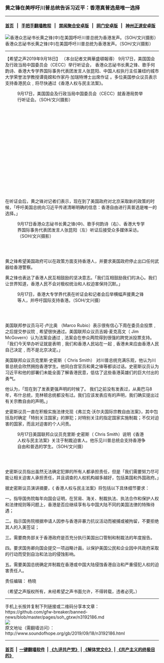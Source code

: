 ### 黄之锋在美呼吁川普总统告诉习近平：香港真普选是唯一选择
------------------------

#### [首页](https://github.com/gfw-breaker/banned-news/blob/master/README.md) &nbsp;&nbsp;|&nbsp;&nbsp; [手把手翻墙教程](https://github.com/gfw-breaker/guides/wiki) &nbsp;&nbsp;|&nbsp;&nbsp; [禁闻聚合安卓版](https://github.com/gfw-breaker/bn-android) &nbsp;&nbsp;|&nbsp;&nbsp; [网门安卓版](https://github.com/oGate2/oGate) &nbsp;&nbsp;|&nbsp;&nbsp; [神州正道安卓版](https://github.com/SzzdOgate/update) 



<div class="zhidingtu">
 <div class="ar-wrap-3x2">
  <img alt="香港众志祕书长黄之锋(中)在美国呼吁川普总统为香港发声。（SOH/文兴摄影）" class="ar-wrap-inside-fill" src="http://img.soundofhope.org/2019/09/09-17-2019-hk-wong-three-press-3to2-600x400.jpg"/>
 </div>
 <div class="caption">
  香港众志祕书长黄之锋(中)在美国呼吁川普总统为香港发声。（SOH/文兴摄影）
 </div>
</div>
<hr/>
<div class="content">
 <p>
  <span class="content-info-date">
   【希望之声2019年9月18日】
  </span>
  <span class="content-info-type">
   （本台記者文興華盛頓報導）
  </span>
  9月17日，美国国会及行政当局中国委员会（CECC）举行听证会， 香港众志祕书长黄之锋、歌手何韵诗、香港大专学界国际事务代表团发言人张昆阳、中国人权执行主任兼纽约城市大学荣誉法学教授谭竟嫦和作家丹·加瑞特博士出席作证 。多位美国参众议员表示支持香港民众﹐将尽快通过《香港人权与民主法案》。
 </p>
 <figure class="wp-caption aligncenter img-width-m" id="attachment_3192225">
  <img alt="" class="wp-image-3192225 size-medium" src="http://img.soundofhope.org/2019/09/09-17-us-hk-hearing-lubio-ss-600x223.jpg" srcset="http://img.soundofhope.org/2019/09/09-17-us-hk-hearing-lubio-ss-600x223.jpg 600w, http://img.soundofhope.org/2019/09/09-17-us-hk-hearing-lubio-ss-768x285.jpg 768w, http://img.soundofhope.org/2019/09/09-17-us-hk-hearing-lubio-ss-1024x380.jpg 1024w, http://img.soundofhope.org/2019/09/09-17-us-hk-hearing-lubio-ss-180x67.jpg 180w, http://img.soundofhope.org/2019/09/09-17-us-hk-hearing-lubio-ss-366x136.jpg 366w">
   <br/><figcaption class="wp-caption-text">
    9月17日，美国国会及行政当局中国委员会（CECC）就香港局势举行听证会。（SOH/文兴摄影）
   </figcaption><br/>
  </img>
 </figure><br/>
 <div class="widget ad-300x250 ad-ecf">
  <!-- ZW30 Post Embed 300x250 1 -->
  <ins class="adsbygoogle" data-ad-client="ca-pub-1519518652909441" data-ad-slot="9768754376" style="display:inline-block;width:300px;height:250px">
  </ins>
 </div>
 <p>
  在听证会后，黄之锋对记者们表示，现在到了美国政府对北京采取新的政策的时候，「呼吁美国总统向习近平传递清晰明确的信息：香港自由进行真普选是唯一的选择。」
 </p>
 <figure class="wp-caption aligncenter img-width-m" id="attachment_3192231">
  <img alt="" class="size-medium wp-image-3192231" src="http://img.soundofhope.org/2019/09/09-17-2019-hk-three-press-600x338.jpg" srcset="http://img.soundofhope.org/2019/09/09-17-2019-hk-three-press-600x338.jpg 600w, http://img.soundofhope.org/2019/09/09-17-2019-hk-three-press-768x432.jpg 768w, http://img.soundofhope.org/2019/09/09-17-2019-hk-three-press-1024x576.jpg 1024w, http://img.soundofhope.org/2019/09/09-17-2019-hk-three-press-180x101.jpg 180w, http://img.soundofhope.org/2019/09/09-17-2019-hk-three-press-366x206.jpg 366w">
   <br/><figcaption class="wp-caption-text">
    9月17日香港众志祕书长黄之锋(中)、歌手何韵诗（右）、香港大专学界国际事务代表团发言人张昆阳（左）听证后接受众多媒体采访。（SOH/文兴摄影）
   </figcaption><br/>
  </img>
 </figure><br/>
 <p>
  黄之锋希望美国政府可以在政策方面支持香港人，并要求美国政府停止出口任何武器给香港警察。
 </p>
 <p>
  黄之锋也表达了香港人民互相鼓励的坚决意志。「我们互相鼓励我们的决心。我们让世界知道，香港人民不会对极权统治和人权迫害保持沉默。」
 </p>
 <figure class="wp-caption aligncenter img-width-m" id="attachment_3192234">
  <img alt="" class="size-medium wp-image-3192234" src="http://img.soundofhope.org/2019/09/09-17-hk-banner-600x342.jpg" srcset="http://img.soundofhope.org/2019/09/09-17-hk-banner-600x342.jpg 600w, http://img.soundofhope.org/2019/09/09-17-hk-banner-768x438.jpg 768w, http://img.soundofhope.org/2019/09/09-17-hk-banner-1024x584.jpg 1024w, http://img.soundofhope.org/2019/09/09-17-hk-banner-180x103.jpg 180w, http://img.soundofhope.org/2019/09/09-17-hk-banner-366x209.jpg 366w, http://img.soundofhope.org/2019/09/09-17-hk-banner.jpg 1500w">
   <br/><figcaption class="wp-caption-text">
    9月17日，香港大专学界代表在听证会和记者会后举横幅声援黄之锋等人，并呼吁国际支持香港。（SOH/文兴摄）
   </figcaption><br/>
  </img>
 </figure><br/>
 <p>
  美国联邦参议员马可·卢比奥 （Marco Rubio）表示很有信心下周在委员会投票﹐之后提交参议院﹐希望很快通过。美国联邦众议员吉姆·麦克高文（ Jim McGovern）认为法案会通过﹐法案会在参众两院得到很强的跨党派投票支持。「我们今天举办听证就是表明﹐我们和香港人民站在一起﹐香港未来应由香港人民自己决定﹐而不是北京决定。」
 </p>
 <p>
  美国联邦众议员克里斯·史密斯（ Chris Smith） 对川普总统充满乐观，他认为川普总统会欣然拥抱香港学生。他同白宫官员和黄之锋等都谈过话。史密斯议员认为习近平和他的部署们未能全面了解香港民意，低估了这些香港英雄们的巨大付出的勇气。
 </p>
 <p>
  他认为，「现在到了发表更强声明的时候了。 我们之前没有发表过，从奥巴马8年，布什总统，克林顿总统都没有过。我们应该发表应有的声明，我们确实提出过有关宗教自由的声明。」
 </p>
 <p>
  史密斯议员一直在积极实施法律兑现《弗兰克·沃尔夫国际宗教自由法案》，其中包括及时确定「特别关注国家」的罪犯；对特别关注的指定国家实施制裁；不仅对迫害的国家，而且对迫害的个人问责。
 </p>
 <figure class="wp-caption aligncenter img-width-m" id="attachment_3192240">
  <img alt="" class="size-medium wp-image-3192240" src="http://img.soundofhope.org/2019/09/09-17-2019-chrissmith-interview-600x338.jpg" srcset="http://img.soundofhope.org/2019/09/09-17-2019-chrissmith-interview-600x338.jpg 600w, http://img.soundofhope.org/2019/09/09-17-2019-chrissmith-interview-768x432.jpg 768w, http://img.soundofhope.org/2019/09/09-17-2019-chrissmith-interview-1024x576.jpg 1024w, http://img.soundofhope.org/2019/09/09-17-2019-chrissmith-interview-180x101.jpg 180w, http://img.soundofhope.org/2019/09/09-17-2019-chrissmith-interview-366x206.jpg 366w"/>
  <br/><figcaption class="wp-caption-text">
   9月17日美国联邦众议员克里斯·史密斯（ Chris Smith）说明《香港人权与民主法案》关注于制裁迫害人。他乐见川普总统会支持香港争自由和普选的学生。（SOH/文兴摄）
  </figcaption><br/>
 </figure><br/>
 <p>
  史密斯议员指出虽然无法确定犯罪的所有人都承担责任，但是「我们需要努力尽可能让相关迫害人承担责任，并且调查的人权机构越多越好，包括美国和外国政府。」
 </p>
 <div>
 </div>
 <p>
  据史密斯议员演讲摘要，《 香港人权与民主法案》将包括以下具体细节要求：
 </p>
 <p>
  一。指导国务院每年向国会证明，在贸易、海关、制裁执法、执法合作和保护人权和法律规则等问题上，香港是否应继续享有与中国大陆不同的美国法律的特殊待遇；
 </p>
 <p>
  二。指示国务院根据申请人因参与香港非暴力抗议活动而被捕或被拘留，不要拒绝其人的入美签证；
 </p>
 <p>
  三。需要商务部关于香港政府是否充分执行美国出口管制和制裁法的年度报告。
 </p>
 <p>
  四。要求国务卿向国会提交一项战略计画，以保护美国公民和企业因中共政府采取的行动而受到自治和法治的侵蚀影响。
 </p>
 <p>
  五。需要美国总统确定并制裁在香港或中国大陆侵蚀香港自治和严重侵犯人权的迫害责任人。
 </p>
 <div class="content-info-btm">
  <p class="content-info-zerenbianji">
   <span class="content-info-title">
    责任编辑：
   </span>
   <span class="content-info-content">
    杨晓
   </span>
  </p>
  <p class="content-info-refernote">
   （希望之声版权所有，未经希望之声书面允许，不得转载，违者必究。）
  </p>
 </div>
</div>

<hr/>
手机上长按并复制下列链接或二维码分享本文章：<br/>
https://github.com/gfw-breaker/banned-news/blob/master/pages/soh_gtxw/n3192186.md <br/>
<a href='https://github.com/gfw-breaker/banned-news/blob/master/pages/soh_gtxw/n3192186.md'><img src='https://github.com/gfw-breaker/banned-news/blob/master/pages/soh_gtxw/n3192186.md.png'/></a> <br/>
原文地址（需翻墙访问）：http://www.soundofhope.org/gb/2019/09/18/n3192186.html


------------------------
#### [首页](https://github.com/gfw-breaker/banned-news/blob/master/README.md) &nbsp;|&nbsp; [一键翻墙软件](https://github.com/gfw-breaker/nogfw/blob/master/README.md) &nbsp;| [《九评共产党》](https://github.com/gfw-breaker/9ping.md/blob/master/README.md#九评之一评共产党是什么) | [《解体党文化》](https://github.com/gfw-breaker/jtdwh.md/blob/master/README.md) | [《共产主义的终极目的》](https://github.com/gfw-breaker/gczydzjmd.md/blob/master/README.md)


<img src='http://gfw-breaker.win/banned-news/pages/soh_gtxw/n3192186.md' width='0px' height='0px'/>